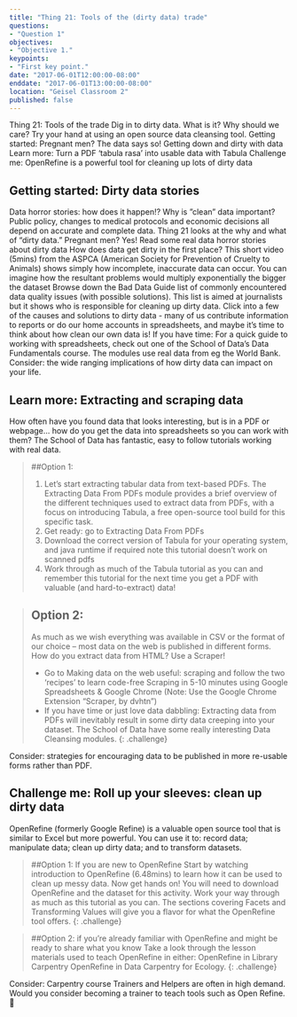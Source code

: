```yaml
---
title: "Thing 21: Tools of the (dirty data) trade"
questions:
- "Question 1"
objectives:
- "Objective 1."
keypoints:
- "First key point."
date: "2017-06-01T12:00:00-08:00"
enddate: "2017-06-01T13:00:00-08:00"
location: "Geisel Classroom 2"
published: false
---
```



Thing 21: Tools of the trade
Dig in to dirty data.  What is it?  Why should we care? Try your hand at using an open source data cleansing tool.
Getting started: Pregnant men? The data says so! Getting down and dirty with data
Learn more: Turn a PDF ‘tabula rasa’ into usable data with Tabula
Challenge me: OpenRefine is a powerful tool for cleaning up lots of dirty data






## Getting started: Dirty data stories

Data horror stories: how does it happen!?
Why is ”clean” data important? Public policy, changes to medical protocols and economic decisions all depend on accurate and complete data. Thing 21 looks at the why and what of “dirty data.”
Pregnant men? Yes! Read some real data horror stories about dirty data
How does data get dirty in the first place? This short video (5mins) from the ASPCA (American Society for Prevention of Cruelty to Animals) shows simply how incomplete, inaccurate data can occur. You can imagine how the resultant problems would multiply exponentially the bigger the dataset
Browse down the Bad Data Guide list of commonly encountered data quality issues (with possible solutions). This list is aimed at journalists but it shows who is responsible for cleaning up dirty data.
Click into a few of the causes and solutions to dirty data - many of us contribute information to reports or do our home accounts in spreadsheets, and maybe it’s time to think about how clean our own data is!
If you have time: For a quick guide to working with spreadsheets, check out one of the School of Data’s Data Fundamentals course. The modules use real data from eg the World Bank.
Consider: the wide ranging implications of how dirty data can impact on your life.


## Learn more: Extracting and scraping data

How often have you found data that looks interesting, but is in a PDF or webpage… how do you get the data into spreadsheets so you can work with them?
The School of Data has fantastic, easy to follow tutorials working with real data.

>##Option 1:
> 1. Let’s start extracting tabular data from text-based PDFs. The Extracting Data From PDFs module provides a brief overview of the different techniques used to extract data from PDFs, with a focus on introducing Tabula, a free open-source tool build for this specific task.
> 2. Get ready: go to Extracting Data From PDFs
>3. Download the correct version of Tabula for your operating system, and java runtime if required
note this tutorial doesn’t work on scanned pdfs
>4. Work through as much of the Tabula tutorial as you can and remember this tutorial for the next time you get a PDF with valuable (and hard-to-extract) data!

> ## Option 2:
> As much as we wish everything was available in CSV or the format of our choice – most data on the web is published in different forms. How do you extract data from HTML? Use a Scraper!
> * Go to Making data on the web useful: scraping and follow the two ‘recipes’ to learn code-free Scraping in 5-10 minutes using Google Spreadsheets & Google Chrome (Note: Use the Google Chrome Extension “Scraper, by dvhtn”)
> * If you have time or just love data dabbling: Extracting data from PDFs will inevitably result in some dirty data creeping into your dataset. The School of Data have some really interesting Data Cleansing modules.
{: .challenge}

Consider: strategies for encouraging data to be published in more re-usable forms rather than PDF.

## Challenge me: Roll up your sleeves: clean up dirty data

OpenRefine (formerly Google Refine) is a valuable open source tool that is similar to Excel but more powerful. You can use it to: record data; manipulate data; clean up dirty data; and to transform datasets.

>##Option 1: If you are new to OpenRefine
>Start by watching introduction to OpenRefine (6.48mins) to learn how it can be used to clean up messy data.
>Now get hands on!  You will need to download OpenRefine and the dataset for this activity. Work your way through as much as this tutorial as you can. The sections covering Facets and Transforming Values will give you a flavor for what the OpenRefine tool offers.
{: .challenge}

>##Option 2: if you’re already familiar with OpenRefine and might be ready to share what you know
>Take a look through the lesson materials used to teach OpenRefine in either:
>OpenRefine in Library Carpentry
>OpenRefine in Data Carpentry for Ecology.
{: .challenge}

Consider: Carpentry course Trainers and Helpers are often in high demand. Would you consider becoming a trainer to teach tools such as Open Refine.

